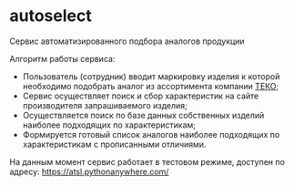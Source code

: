 # autoselect
Сервис автоматизированного подбора аналогов продукции

Алгоритм работы сервиса:
<ul>
 <li>Пользователь (сотрудник) вводит маркировку изделия к которой необходимо подобрать аналог из ассортимента компании <a href="https://teko-com.ru/katalog/">ТЕКО</a>;</li>
 <li>Сервис осуществляет поиск и сбор характеристик на сайте производителя запрашиваемого изделия;</li>
 <li>Осуществляется поиск по базе данных собственных изделий наиболее подходящих по характеристикам;</li>
 <li>Формируется готовый список аналогов наиболее подходящих по характеристикам с прописанными отличиями.</li>
</ul>

На данным момент сервис работает в тестовом режиме, доступен по адресу: https://atsl.pythonanywhere.com/
